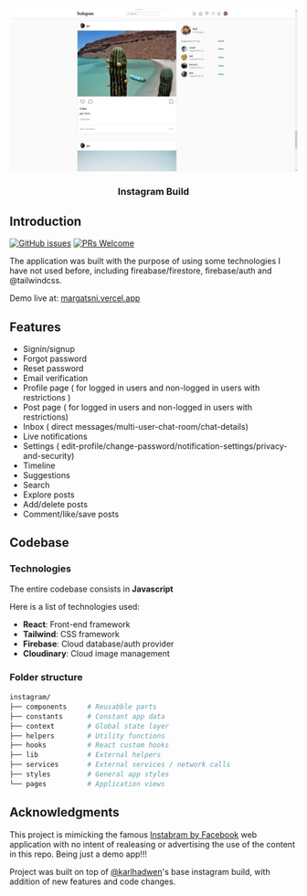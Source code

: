 <div align="center">

[![Reddit-Client](./public/images/preview.jpg)](https://github.com/Kerosz/instagram-build)

### Instagram Build

</div>

## Introduction

[![GitHub issues](https://img.shields.io/github/issues/Kerosz/instagram-build?style=flat-square)](https://github.com/Kerosz/instagram-build/issues)
[![PRs Welcome](https://img.shields.io/badge/PRs-welcome-brightgreen?style=flat-square)](http://chirila.dev)

The application was built with the purpose of using some technologies I have not used before, including fireabase/firestore, firebase/auth and @tailwindcss.

Demo live at: [margatsni.vercel.app](https://margatsni.vercel.app/)

## Features

- Signin/signup
- Forgot password
- Reset password
- Email verification
- Profile page ( for logged in users and non-logged in users with restrictions )
- Post page ( for logged in users and non-logged in users with restrictions)
- Inbox ( direct messages/multi-user-chat-room/chat-details)
- Live notifications
- Settings ( edit-profile/change-password/notification-settings/privacy-and-security)
- Timeline
- Suggestions
- Search
- Explore posts
- Add/delete posts
- Comment/like/save posts

## Codebase

### Technologies

The entire codebase consists in **Javascript**

Here is a list of technologies used:

- **React**: Front-end framework
- **Tailwind**: CSS framework
- **Firebase**: Cloud database/auth provider
- **Cloudinary**: Cloud image management

### Folder structure

```sh
instagram/
├── components     # Reusabble parts
├── constants      # Constant app data
├── context        # Global state layer
├── helpers        # Utility functions
├── hooks          # React custom hooks
├── lib            # External helpers
├── services       # External services / network calls
├── styles         # General app styles
└── pages          # Application views
```

## Acknowledgments

This project is mimicking the famous [Instabram by Facebook](https://www.instagram.com/) web application with no intent of realeasing or advertising the use of the content in this repo. Being just a demo app!!!

Project was built on top of [@karlhadwen](https://github.com/karlhadwen)'s base instagram build, with addition of new features and code changes.

